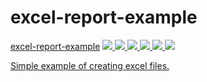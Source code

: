 # excel-report-example

<tr>
<td><a href="https://github.com/markoniemi/excel-report-example">excel-report-example</a></td>
<td>
<a href="https://dev.azure.com/markoniemi0275/markoniemi/_build/latest?definitionId=1&branchName=master">
<image src="https://dev.azure.com/markoniemi0275/markoniemi/_apis/build/status/markoniemi.excel-report-example?branchName=master"/>
</a>
</td>
<td>
<a href="https://circleci.com/gh/markoniemi/excel-report-example">
<image src="https://circleci.com/gh/markoniemi/excel-report-example.svg?style=svg"/>
<a/>
</td>
<td>
<a href="https://travis-ci.org/markoniemi/excel-report-example">
<image src="https://travis-ci.org/markoniemi/excel-report-example.svg?branch=master"/>
<a/>
</td>
<td>
<a href="https://sonarcloud.io/dashboard?id=org.survey%3Aexcel-report-example">
<image src="https://sonarcloud.io/api/project_badges/measure?project=org.survey%3Aexcel-report-example&metric=alert_status"/>
<a/>
</td>
<td>
<a href="https://sonarcloud.io/dashboard?id=org.survey%3Aexcel-report-example">
<image src="https://sonarcloud.io/api/project_badges/measure?project=org.survey%3Aexcel-report-example&metric=coverage"/>
<a/>
</td>
<td>
<a href="https://snyk.io/test/github/markoniemi/excel-report-example">
<image src="https://snyk.io/test/github/markoniemi/excel-report-example/badge.svg"/>
</td>
</tr>

Simple example of creating excel files.